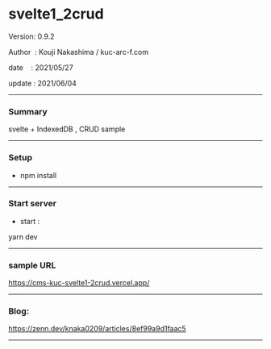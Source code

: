 ﻿# svelte1_2crud

 Version: 0.9.2

 Author  : Kouji Nakashima / kuc-arc-f.com

 date    : 2021/05/27

 update  : 2021/06/04 

***
### Summary

svelte + IndexedDB , CRUD sample

***
### Setup

* npm install

***
### Start server
* start :

yarn dev

***
### sample URL

https://cms-kuc-svelte1-2crud.vercel.app/

***
### Blog:

https://zenn.dev/knaka0209/articles/8ef99a9d1faac5

***


